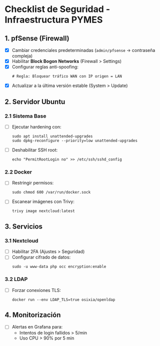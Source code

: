 # Checklist de Seguridad - Infraestructura PYMES

## 1. pfSense (Firewall)
- [x] Cambiar credenciales predeterminadas (`admin/pfsense` → contraseña compleja)
- [x] Habilitar **Block Bogon Networks** (Firewall > Settings)
- [x] Configurar reglas anti-spoofing:
  ```
  # Regla: Bloquear tráfico WAN con IP origen = LAN
  ```
- [x] Actualizar a la última versión estable (System > Update)

## 2. Servidor Ubuntu

### 2.1 Sistema Base
- [ ] Ejecutar hardening con:
  ```
  sudo apt install unattended-upgrades
  sudo dpkg-reconfigure --priority=low unattended-upgrades
  ```
- [ ] Deshabilitar SSH root:
  ```
  echo "PermitRootLogin no" >> /etc/ssh/sshd_config
  ```

### 2.2 Docker
- [ ] Restringir permisos:
  ```
  sudo chmod 600 /var/run/docker.sock
  ```
- [ ] Escanear imágenes con Trivy:
  ```
  trivy image nextcloud:latest
  ```

## 3. Servicios

### 3.1 Nextcloud
- [ ] Habilitar 2FA (Ajustes > Seguridad)
- [ ] Configurar cifrado de datos:
  ```
  sudo -u www-data php occ encryption:enable
  ```

### 3.2 LDAP
- [ ] Forzar conexiones TLS:
  ```
  docker run --env LDAP_TLS=true osixia/openldap
  ```

## 4. Monitorización
- [ ] Alertas en Grafana para:
  - Intentos de login fallidos > 5/min
  - Uso CPU > 90% por 5 min
